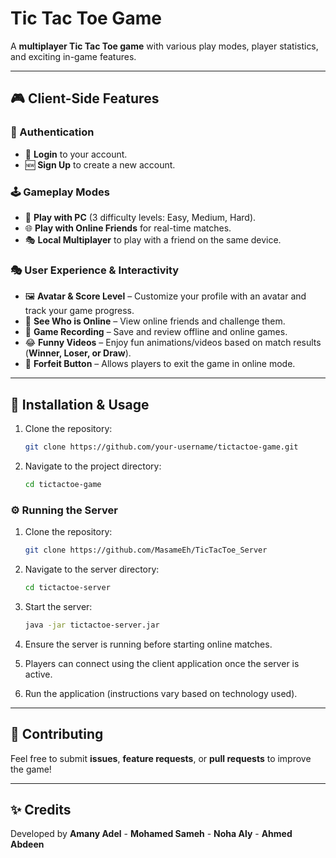 # Tic Tac Toe Game

A **multiplayer Tic Tac Toe game** with various play modes, player statistics, and exciting in-game features.

---

## 🎮 Client-Side Features

### **📝 Authentication**
- 🔑 **Login** to your account.
- 🆕 **Sign Up** to create a new account.

### **🕹️ Gameplay Modes**
- 🤖 **Play with PC** (3 difficulty levels: Easy, Medium, Hard).
- 🌐 **Play with Online Friends** for real-time matches.
- 🎭 **Local Multiplayer** to play with a friend on the same device.

### **🎭 User Experience & Interactivity**
- 🖼️ **Avatar & Score Level** – Customize your profile with an avatar and track your game progress.
- 👥 **See Who is Online** – View online friends and challenge them.
- 🎥 **Game Recording** – Save and review offline and online games.
- 😂 **Funny Videos** – Enjoy fun animations/videos based on match results (**Winner, Loser, or Draw**).
- 🚪 **Forfeit Button** – Allows players to exit the game in online mode.

---

## 📌 Installation & Usage

1. Clone the repository:
   ```sh
   git clone https://github.com/your-username/tictactoe-game.git
   ```
2. Navigate to the project directory:
   ```sh
   cd tictactoe-game
   ```

### **⚙️ Running the Server**

1. Clone the repository:
   ```sh
   git clone https://github.com/MasameEh/TicTacToe_Server
   ```

2. Navigate to the server directory:
   ```sh
   cd tictactoe-server
   ```
3. Start the server:
   ```sh
   java -jar tictactoe-server.jar
   ```
3. Ensure the server is running before starting online matches.
4. Players can connect using the client application once the server is active.
3. Run the application (instructions vary based on technology used).

---


## 🤝 Contributing
Feel free to submit **issues**, **feature requests**, or **pull requests** to improve the game!


---

## ✨ Credits
Developed by **Amany Adel**
            - **Mohamed Sameh**
            - **Noha Aly**
            - **Ahmed Abdeen**

